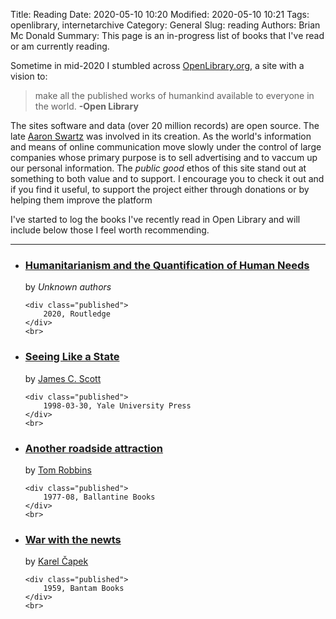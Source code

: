 Title: Reading
Date: 2020-05-10 10:20
Modified: 2020-05-10 10:21
Tags: openlibrary, internetarchive
Category: General
Slug: reading
Authors: Brian Mc Donald
Summary: This page is an in-progress list of books that I've read or am currently reading. 

Sometime in mid-2020 I stumbled across [OpenLibrary.org][OpenLibrary.org], a site with a vision to:

> make all the published works of humankind available to everyone in the world. __-Open Library__ 

The sites software and data (over 20 million records) are open source. The late [Aaron Swartz][Aaron Swartz] was involved in its creation. As the world's information and means of online communication move slowly under the control of large companies whose primary purpose is to sell advertising and to vaccum up our personal information. The _public good_ ethos of this site stand out at something to both value and to support. I encourage you to check it out and if you find it useful, to support the project either through donations or by helping them improve the platform

I've started to log the books I've recently read in Open Library and will include below those I feel worth recommending. 

[OpenLibrary.org]: https://openlibrary.org
[API]: https://openlibrary.org/developers/api
[Aaron Swartz]: https://en.wikipedia.org/wiki/Aaron_Swartz

---

<ul>
<li>
    <h3 class="title">
        <a href="https://openlibrary.org/books/OL31680473M/Humanitarianism_and_the_Quantification_of_Human_Needs">Humanitarianism and the Quantification of Human Needs</a>
    </h3>
    by     <span class="author">
    <em>Unknown authors</em>
</span>


    <div class="published">
        2020, Routledge
    </div>
    <br>
</li>
<li>
    <h3 class="title">
        <a href="https://openlibrary.org/books/OL26202593M/Seeing_Like_a_State">Seeing Like a State</a>
    </h3>
    by     <span class="author">
    <a href="https://openlibrary.org/authors/OL4398216A/James_C._Scott">James C. Scott</a>
</span>


    <div class="published">
        1998-03-30, Yale University Press
    </div>
    <br>
</li>
<li>
    <h3 class="title">
        <a href="https://openlibrary.org/books/OL24763724M/Another_roadside_attraction">Another roadside attraction</a>
    </h3>
    by     <span class="author">
    <a href="https://openlibrary.org/authors/OL32223A/Tom_Robbins">Tom Robbins</a>
</span>


    <div class="published">
        1977-08, Ballantine Books
    </div>
    <br>
</li>
<li>
    <h3 class="title">
        <a href="https://openlibrary.org/books/OL24223376M/War_with_the_newts">War with the newts</a>
    </h3>
    by     <span class="author">
    <a href="https://openlibrary.org/authors/OL4280557A/Karel_%C4%8Capek">Karel Čapek</a>
</span>


    <div class="published">
        1959, Bantam Books
    </div>
    <br>
</li>
</ul>
